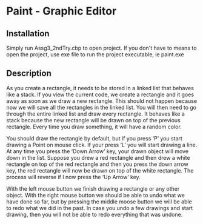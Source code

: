 # Paint - Graphic Editor

## Installation

Simply run Assg3_2ndTry.cbp to open project. If you don't have to means to open the project, use exe file to run the project executable, ie paint.exe

## Description

As you create a rectangle, it needs to be stored in a linked list that behaves like a stack. If you view the
current code, we create a rectangle and it goes away as soon as we draw a new rectangle. This should not
happen because now we will save all the rectangles in the linked list. You will then need to go through the
entire linked list and draw every rectangle. It behaves like a stack because the new rectangle will be
drawn on top of the previous rectangle. Every time you draw something, it will have a random color.

You should draw the rectangle by default, but if you press ‘P’ you start drawing a Point on mouse click. If
your press ‘L’ you will start drawing a line. At any time you press the ‘Down Arrow’ key, your drawn
object will move down in the list. Suppose you drew a red rectangle and then drew a white rectangle on
top of the red rectangle and then you press the down arrow key, the red rectangle will now be drawn on
top of the white rectangle. The process will reverse if I now press the ‘Up Arrow’ key.

With the left mouse button we finish drawing a rectangle or any other object. With the right mouse button
we should be able to undo what we have done so far, but by pressing the middle moose button we will be
able to redo what we did in the past. In case you undo a few drawings and start drawing, then you will not
be able to redo everything that was undone.
